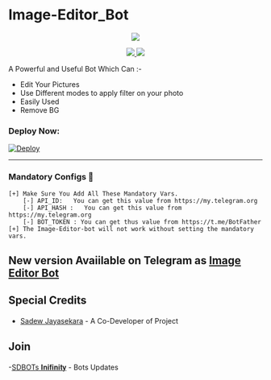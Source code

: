# Image-Editor_Bot

<p align="center">
  <a href="https://www.python.org">
    <img src="https://telegra.ph/file/c4678a749930a17efa2cd.jpg">
      </a>


  
</p>
<p align="center">
  <a href="https://github.com/sadew451/Image-Editor-Bot/stargazers">
    <img src="https://img.shields.io/github/stars/sadew451/Image-Editor-Bot?style=social">

  </a>
  
  <a href="https://github.com/sadew451/Image-Editor-Bot/fork">
    <img src="https://img.shields.io/github/forks/sadew451/Image-Editor-Bot?label=Fork&style=social">

  </a>  
</p>

A Powerful and Useful Bot Which Can :-
* Edit Your Pictures
* Use Different modes to apply filter on your photo
* Easily Used 
* Remove BG

### Deploy Now:
[![Deploy](https://www.herokucdn.com/deploy/button.svg)](https://heroku.com/deploy?template=https://github.com/sadew451/Image-Editor-Bot)

<HR/>

### Mandatory Configs 📒
```
[+] Make Sure You Add All These Mandatory Vars. 
    [-] API_ID:   You can get this value from https://my.telegram.org
    [-] API_HASH :   You can get this value from https://my.telegram.org
    [-] BOT_TOKEN : You can get thus value from https://t.me/BotFather
[+] The Image-Editor-bot will not work without setting the mandatory vars.
```

## New version Avaiilable on Telegram as [Image Editor Bot](https://t.me/imageediterSDBOTs)

## Special Credits

- [Sadew Jayasekara](https://github.com/sadew451) - A Co-Developer of Projectㅤ



## Join 
-[SDBOTs 𝐈𝐧𝐢𝐟𝐢𝐧𝐢𝐭𝐲](https://t.me/SDBOTs_inifinity) - Bots Updatesㅤㅤㅤㅤㅤㅤ  
